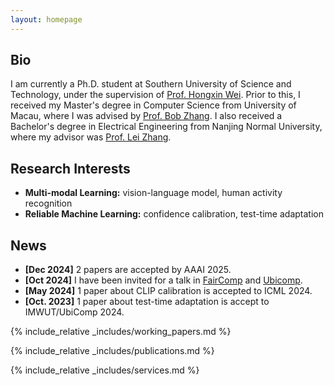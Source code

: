 ```yaml
---
layout: homepage
---
```


## Bio

I am currently a Ph.D. student at Southern University of Science and Technology, under the supervision of [Prof. Hongxin Wei](https://hongxin001.github.io/). Prior to this, I received my Master's degree in Computer Science from University of Macau, where I was advised by [Prof. Bob Zhang](https://www.fst.um.edu.mo/personal/bobzhang/). I also received a Bachelor's degree in Electrical Engineering from Nanjing Normal University, where my advisor was [Prof. Lei Zhang](https://leizhangnjnu.github.io/_pages/includes/people/).


## Research Interests

- **Multi-modal Learning:** vision-language model, human activity recognition
- **Reliable Machine Learning:** confidence calibration, test-time adaptation

## News
- **[Dec 2024]** 2 papers are accepted by AAAI 2025.
- **[Oct 2024]** I have been invited for a talk in [FairComp](https://faircomp-workshop.github.io/2024/index.html) and [Ubicomp](https://www.ubicomp.org/ubicomp-iswc-2024/).
- **[May 2024]** 1 paper about CLIP calibration is accepted to ICML 2024.
- **[Oct. 2023]** 1 paper about test-time adaptation is accept to IMWUT/UbiComp 2024.

{% include_relative _includes/working_papers.md %}

{% include_relative _includes/publications.md %}

{% include_relative _includes/services.md %}
